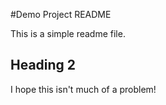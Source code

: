 #Demo Project README

This is a simple readme file.

## Heading 2

I hope this isn't much of a problem!